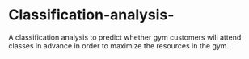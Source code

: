 # Classification-analysis-
A classification analysis to predict whether gym customers will attend classes in advance in order to maximize the resources in the gym.
